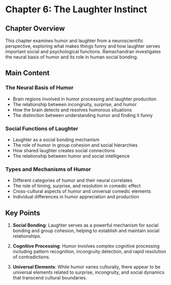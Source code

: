# Chapter 6: The Laughter Instinct

## Chapter Overview
This chapter examines humor and laughter from a neuroscientific perspective, exploring what makes things funny and how laughter serves important social and psychological functions. Ramachandran investigates the neural basis of humor and its role in human social bonding.

## Main Content

### The Neural Basis of Humor
- Brain regions involved in humor processing and laughter production
- The relationship between incongruity, surprise, and humor
- How the brain detects and resolves humorous situations
- The distinction between understanding humor and finding it funny

### Social Functions of Laughter
- Laughter as a social bonding mechanism
- The role of humor in group cohesion and social hierarchies
- How shared laughter creates social connections
- The relationship between humor and social intelligence

### Types and Mechanisms of Humor
- Different categories of humor and their neural correlates
- The role of timing, surprise, and resolution in comedic effect
- Cross-cultural aspects of humor and universal comedic elements
- Individual differences in humor appreciation and production

## Key Points

1. **Social Bonding**: Laughter serves as a powerful mechanism for social bonding and group cohesion, helping to establish and maintain social relationships.

2. **Cognitive Processing**: Humor involves complex cognitive processing including pattern recognition, incongruity detection, and rapid resolution of contradictions.

3. **Universal Elements**: While humor varies culturally, there appear to be universal elements related to surprise, incongruity, and social dynamics that transcend cultural boundaries.
